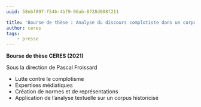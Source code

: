 ```yaml
---
uuid: 58ebf897-f54b-4bf9-96ab-8728d008f211

title: 'Bourse de thèse : Analyse du discours complotiste dans un corpus de presse historicisé'
author: ceres
tags:
    - presse
---
```


**Bourse de thèse CERES (2021)**

Sous la direction de Pascal Froissard

- Lutte contre le complotisme
- Expertises médiatiques
- Création de normes et de représentations
- Application de l’analyse textuelle sur un corpus historicisé